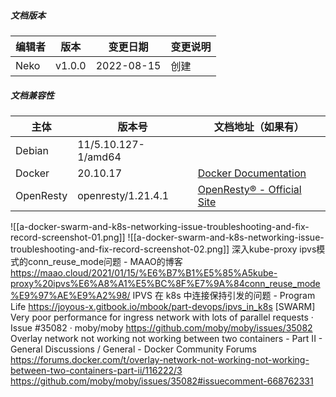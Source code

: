 ##### 文档版本

| 编辑者 | 版本 | 变更日期 | 变更说明 |
| ----- | --- | ------- | ------- |
| Neko | v1.0.0 | 2022-08-15 | 创建 |

##### 文档兼容性

| 主体 | 版本号 | 文档地址（如果有） |
| -- | -- | -- |
| Debian | 11/5.10.127-1/amd64 |  |
| Docker | 20.10.17 | [Docker Documentation](https://docs.docker.com/) |
| OpenResty | openresty/1.21.4.1 | [OpenResty® - Official Site](https://openresty.org/en/) |

![[a-docker-swarm-and-k8s-networking-issue-troubleshooting-and-fix-record-screenshot-01.png]]
![[a-docker-swarm-and-k8s-networking-issue-troubleshooting-and-fix-record-screenshot-02.png]]
深入kube-proxy ipvs模式的conn_reuse_mode问题 - MAAO的博客
https://maao.cloud/2021/01/15/%E6%B7%B1%E5%85%A5kube-proxy%20ipvs%E6%A8%A1%E5%BC%8F%E7%9A%84conn_reuse_mode%E9%97%AE%E9%A2%98/
IPVS 在 k8s 中连接保持引发的问题 - Program Life
https://joyous-x.gitbook.io/mbook/part-devops/ipvs_in_k8s
[SWARM] Very poor performance for ingress network with lots of parallel requests · Issue #35082 · moby/moby
https://github.com/moby/moby/issues/35082
Overlay network not working not working between two containers - Part II - General Discussions / General - Docker Community Forums
https://forums.docker.com/t/overlay-network-not-working-not-working-between-two-containers-part-ii/116222/3
https://github.com/moby/moby/issues/35082#issuecomment-668762331